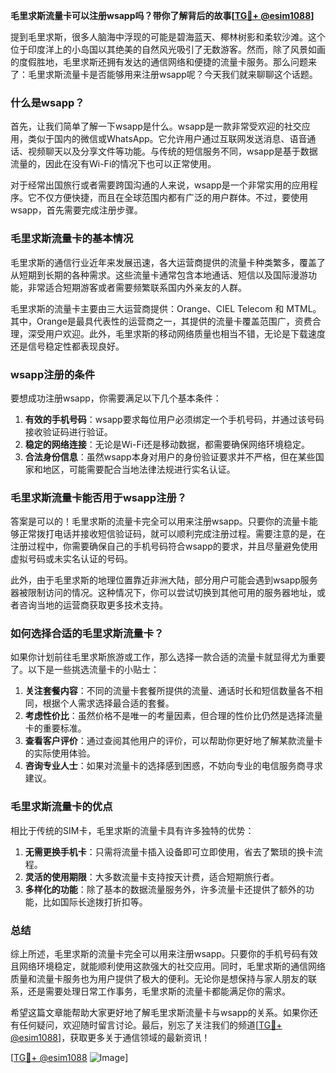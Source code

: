 **毛里求斯流量卡可以注册wsapp吗？带你了解背后的故事[[TG💪+ @esim1088](https://t.me/s/esim1088)]**

提到毛里求斯，很多人脑海中浮现的可能是碧海蓝天、椰林树影和柔软沙滩。这个位于印度洋上的小岛国以其绝美的自然风光吸引了无数游客。然而，除了风景如画的度假胜地，毛里求斯还拥有发达的通信网络和便捷的流量卡服务。那么问题来了：毛里求斯流量卡是否能够用来注册wsapp呢？今天我们就来聊聊这个话题。

### 什么是wsapp？

首先，让我们简单了解一下wsapp是什么。wsapp是一款非常受欢迎的社交应用，类似于国内的微信或WhatsApp。它允许用户通过互联网发送消息、语音通话、视频聊天以及分享文件等功能。与传统的短信服务不同，wsapp是基于数据流量的，因此在没有Wi-Fi的情况下也可以正常使用。

对于经常出国旅行或者需要跨国沟通的人来说，wsapp是一个非常实用的应用程序。它不仅方便快捷，而且在全球范围内都有广泛的用户群体。不过，要使用wsapp，首先需要完成注册步骤。

### 毛里求斯流量卡的基本情况

毛里求斯的通信行业近年来发展迅速，各大运营商提供的流量卡种类繁多，覆盖了从短期到长期的各种需求。这些流量卡通常包含本地通话、短信以及国际漫游功能，非常适合短期游客或者需要频繁联系国内外亲友的人群。

毛里求斯的流量卡主要由三大运营商提供：Orange、CIEL Telecom 和 MTML。其中，Orange是最具代表性的运营商之一，其提供的流量卡覆盖范围广，资费合理，深受用户欢迎。此外，毛里求斯的移动网络质量也相当不错，无论是下载速度还是信号稳定性都表现良好。

### wsapp注册的条件

要想成功注册wsapp，你需要满足以下几个基本条件：

1. **有效的手机号码**：wsapp要求每位用户必须绑定一个手机号码，并通过该号码接收验证码进行验证。
2. **稳定的网络连接**：无论是Wi-Fi还是移动数据，都需要确保网络环境稳定。
3. **合法身份信息**：虽然wsapp本身对用户的身份验证要求并不严格，但在某些国家和地区，可能需要配合当地法律法规进行实名认证。

### 毛里求斯流量卡能否用于wsapp注册？

答案是可以的！毛里求斯的流量卡完全可以用来注册wsapp。只要你的流量卡能够正常拨打电话并接收短信验证码，就可以顺利完成注册过程。需要注意的是，在注册过程中，你需要确保自己的手机号码符合wsapp的要求，并且尽量避免使用虚拟号码或未实名认证的号码。

此外，由于毛里求斯的地理位置靠近非洲大陆，部分用户可能会遇到wsapp服务器被限制访问的情况。这种情况下，你可以尝试切换到其他可用的服务器地址，或者咨询当地的运营商获取更多技术支持。

### 如何选择合适的毛里求斯流量卡？

如果你计划前往毛里求斯旅游或工作，那么选择一款合适的流量卡就显得尤为重要了。以下是一些挑选流量卡的小贴士：

1. **关注套餐内容**：不同的流量卡套餐所提供的流量、通话时长和短信数量各不相同，根据个人需求选择最合适的套餐。
2. **考虑性价比**：虽然价格不是唯一的考量因素，但合理的性价比仍然是选择流量卡的重要标准。
3. **查看客户评价**：通过查阅其他用户的评价，可以帮助你更好地了解某款流量卡的实际使用体验。
4. **咨询专业人士**：如果对流量卡的选择感到困惑，不妨向专业的电信服务商寻求建议。

### 毛里求斯流量卡的优点

相比于传统的SIM卡，毛里求斯的流量卡具有许多独特的优势：

1. **无需更换手机卡**：只需将流量卡插入设备即可立即使用，省去了繁琐的换卡流程。
2. **灵活的使用期限**：大多数流量卡支持按天计费，适合短期旅行者。
3. **多样化的功能**：除了基本的数据流量服务外，许多流量卡还提供了额外的功能，比如国际长途拨打折扣等。

### 总结

综上所述，毛里求斯的流量卡完全可以用来注册wsapp。只要你的手机号码有效且网络环境稳定，就能顺利使用这款强大的社交应用。同时，毛里求斯的通信网络质量和流量卡服务也为用户提供了极大的便利。无论你是想保持与家人朋友的联系，还是需要处理日常工作事务，毛里求斯的流量卡都能满足你的需求。

希望这篇文章能帮助大家更好地了解毛里求斯流量卡与wsapp的关系。如果你还有任何疑问，欢迎随时留言讨论。最后，别忘了关注我们的频道[[TG💪+ @esim1088](https://t.me/s/esim1088)]，获取更多关于通信领域的最新资讯！

[[TG💪+ @esim1088](https://t.me/s/esim1088) ![Image](https://i.postimg.cc/4NQfJmqS/Snipaste-2025-05-13-00-14-12.png)]